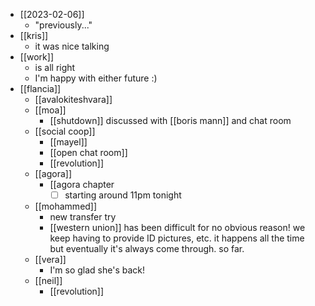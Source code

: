 - [[2023-02-06]]
  - "previously..."
- [[kris]]
  - it was nice talking
- [[work]]
  - is all right
  - I'm happy with either future :)
- [[flancia]]
  - [[avalokiteshvara]]
  - [[moa]]
    - [[shutdown]] discussed with [[boris mann]] and chat room
  - [[social coop]]
    - [[mayel]]
    - [[open chat room]]
    - [[revolution]]
  - [[agora]]
    - [[agora chapter
      - [ ] starting around 11pm tonight
  - [[mohammed]]
    - new transfer try
    - [[western union]] has been difficult for no obvious reason! we keep having to provide ID pictures, etc. it happens all the time but eventually it's always come through. so far.
  - [[vera]]
    - I'm so glad she's back!
  - [[neil]]
    - [[revolution]]
